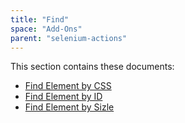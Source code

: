 ```yaml
---
title: "Find"
space: "Add-Ons"
parent: "selenium-actions"
---
```


This section contains these documents:

* [Find Element by CSS](find-element-by-css)
* [Find Element by ID](find-element-by-id)
* [Find Element by Sizle](find-element-by-sizzle)